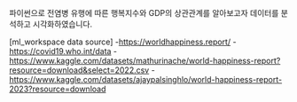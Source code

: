 파이썬으로 전염병 유행에 따른 행복지수와 GDP의 상관관계를 알아보고자 데이터를 분석하고 시각화하였습니다.

[ml_workspace data source]
-https://worldhappiness.report/
-https://covid19.who.int/data
-https://www.kaggle.com/datasets/mathurinache/world-happiness-report?resource=download&select=2022.csv
-https://www.kaggle.com/datasets/ajaypalsinghlo/world-happiness-report-2023?resource=download
